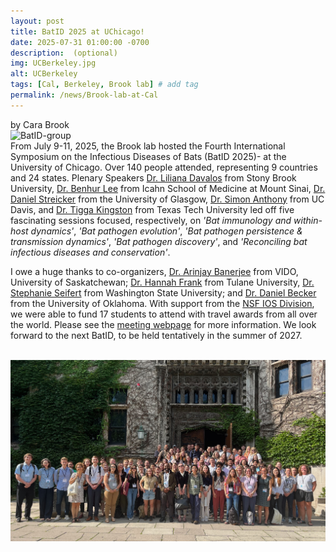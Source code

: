 ```yaml
---
layout: post
title: BatID 2025 at UChicago!
date: 2025-07-31 01:00:00 -0700
description:  (optional)
img: UCBerkeley.jpg
alt: UCBerkeley
tags: [Cal, Berkeley, Brook lab] # add tag
permalink: /news/Brook-lab-at-Cal
---
```


by Cara Brook
<br />
<img src="/assets/img/UCBerkeley.jpeg" alt="BatID-group" class="img-thumbnail float-start col-md-5" />
<br />
From July 9-11, 2025, the Brook lab hosted the Fourth International Symposium on the Infectious Diseases of Bats (BatID 2025)- at the University of Chicago. 
Over 140 people attended, representing 9 countries and 24 states. Plenary Speakers [Dr. Liliana Davalos](https://lmdavalos.github.io) from Stony Brook University, [Dr. Benhur Lee](https://leelabvirus.host/about) from Icahn School of Medicine at Mount Sinai, [Dr. Daniel Streicker](https://streickerlab.com) from the University of Glasgow, [Dr. Simon Anthony](https://anthonylab.vetmed.ucdavis.edu) from UC Davis, and [Dr. Tigga Kingston](https://kingstonlab.org/people/tigga-kingston/) from Texas Tech University led off five fascinating sessions focused, 
respectively, on *'Bat immunology and within-host dynamics'*, *'Bat pathogen evolution'*, *'Bat pathogen persistence & transmission dynamics'*, *'Bat pathogen discovery'*, and *'Reconciling bat infectious diseases and conservation'*. 

I owe a huge thanks to co-organizers, [Dr. Arinjay Banerjee](https://banerjeelab.ca) from VIDO, University of Saskatchewan; [Dr. Hannah Frank](https://www.hkfrank.com) from Tulane University, [Dr. Stephanie Seifert](https://labs.wsu.edu/mezap/) from Washington State University; and [Dr. Daniel Becker](https://beckerlab.weebly.com) from the University of Oklahoma. With support from the [NSF IOS Division](https://www.nsf.gov/bio/ios), we were able to fund 17 students to attend with travel awards from all over the world. Please see the [meeting webpage](https://brooklab.org/programs/bat-id-2025) for more information. We look forward to the next BatID, to be held tentatively in the summer of 2027.

<br />
<img src="/assets/img/BatID-2025-group.jpeg" alt="BatID-group" class="img-thumbnail float-start col-md-5" />
